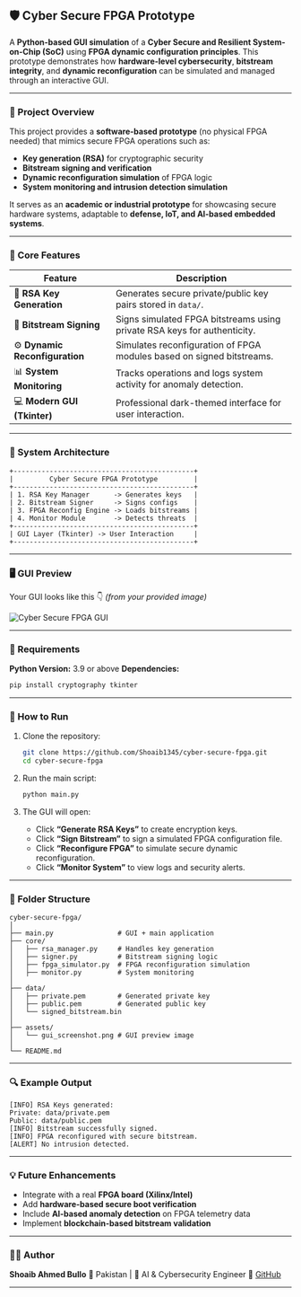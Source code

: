 ## 🛡️ Cyber Secure FPGA Prototype

A **Python-based GUI simulation** of a **Cyber Secure and Resilient System-on-Chip (SoC)** using **FPGA dynamic configuration principles**.
This prototype demonstrates how **hardware-level cybersecurity**, **bitstream integrity**, and **dynamic reconfiguration** can be simulated and managed through an interactive GUI.

---

### 🧠 Project Overview

This project provides a **software-based prototype** (no physical FPGA needed) that mimics secure FPGA operations such as:

* **Key generation (RSA)** for cryptographic security
* **Bitstream signing and verification**
* **Dynamic reconfiguration simulation** of FPGA logic
* **System monitoring and intrusion detection simulation**

It serves as an **academic or industrial prototype** for showcasing secure hardware systems, adaptable to **defense, IoT, and AI-based embedded systems**.

---

### 🧩 Core Features

| Feature                        | Description                                                              |
| ------------------------------ | ------------------------------------------------------------------------ |
| 🔐 **RSA Key Generation**      | Generates secure private/public key pairs stored in `data/`.             |
| 🧾 **Bitstream Signing**       | Signs simulated FPGA bitstreams using private RSA keys for authenticity. |
| ⚙️ **Dynamic Reconfiguration** | Simulates reconfiguration of FPGA modules based on signed bitstreams.    |
| 📊 **System Monitoring**       | Tracks operations and logs system activity for anomaly detection.        |
| 💻 **Modern GUI (Tkinter)**    | Professional dark-themed interface for user interaction.                 |

---

### 🧱 System Architecture

```
+---------------------------------------------+
|         Cyber Secure FPGA Prototype         |
+---------------------------------------------+
| 1. RSA Key Manager      -> Generates keys   |
| 2. Bitstream Signer     -> Signs configs    |
| 3. FPGA Reconfig Engine -> Loads bitstreams |
| 4. Monitor Module       -> Detects threats  |
+---------------------------------------------+
| GUI Layer (Tkinter) -> User Interaction     |
+---------------------------------------------+
```

---

### 🖥️ GUI Preview

Your GUI looks like this 👇
*(from your provided image)*

![Cyber Secure FPGA GUI](https://github.com/yourusername/cyber-secure-fpga/blob/main/assets/gui_screenshot.png)

---

### 🧰 Requirements

**Python Version:** 3.9 or above
**Dependencies:**

```bash
pip install cryptography tkinter
```

---

### 🚀 How to Run

1. Clone the repository:

   ```bash
   git clone https://github.com/Shoaib1345/cyber-secure-fpga.git
   cd cyber-secure-fpga
   ```

2. Run the main script:

   ```bash
   python main.py
   ```

3. The GUI will open:

   * Click **“Generate RSA Keys”** to create encryption keys.
   * Click **“Sign Bitstream”** to sign a simulated FPGA configuration file.
   * Click **“Reconfigure FPGA”** to simulate secure dynamic reconfiguration.
   * Click **“Monitor System”** to view logs and security alerts.

---

### 🧪 Folder Structure

```
cyber-secure-fpga/
│
├── main.py                # GUI + main application
├── core/
│   ├── rsa_manager.py     # Handles key generation
│   ├── signer.py          # Bitstream signing logic
│   ├── fpga_simulator.py  # FPGA reconfiguration simulation
│   ├── monitor.py         # System monitoring
│
├── data/
│   ├── private.pem        # Generated private key
│   ├── public.pem         # Generated public key
│   └── signed_bitstream.bin
│
├── assets/
│   └── gui_screenshot.png # GUI preview image
│
└── README.md
```

---

### 🔍 Example Output

```
[INFO] RSA Keys generated:
Private: data/private.pem
Public: data/public.pem
[INFO] Bitstream successfully signed.
[INFO] FPGA reconfigured with secure bitstream.
[ALERT] No intrusion detected.
```

---

### 💡 Future Enhancements

* Integrate with a real **FPGA board (Xilinx/Intel)**
* Add **hardware-based secure boot verification**
* Include **AI-based anomaly detection** on FPGA telemetry data
* Implement **blockchain-based bitstream validation**

---

### 👨‍💻 Author

**Shoaib Ahmed Bullo**
📍 Pakistan | 💼 AI & Cybersecurity Engineer
🔗 [GitHub](https://github.com/Shoaib1345)

---




